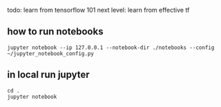 todo: learn from tensorflow 101
next level: learn from effective tf

## how to run notebooks
```
jupyter notebook --ip 127.0.0.1 --notebook-dir ./notebooks --config ~/jupyter_notebook_config.py 
```

## in local run jupyter

```
cd .
jupyter notebook
```
